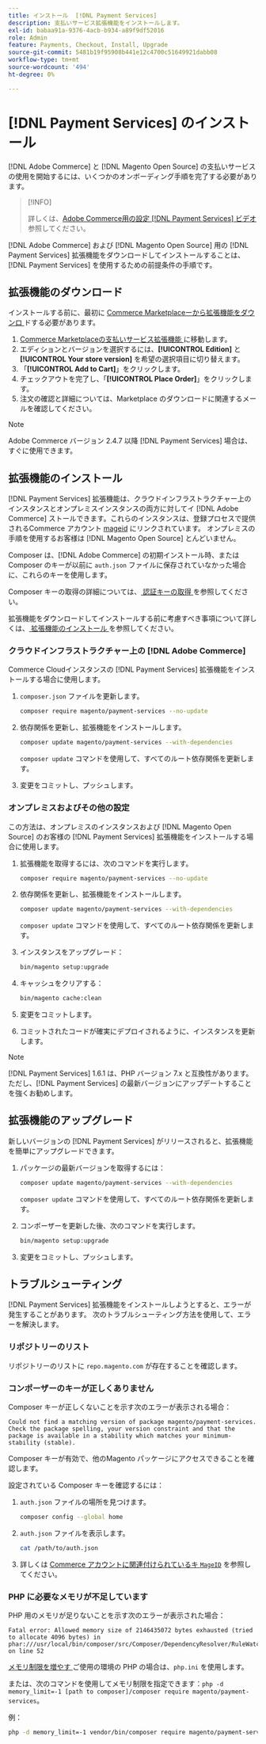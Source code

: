 ```yaml
---
title: インストール  [!DNL Payment Services]
description: 支払いサービス拡張機能をインストールします。
exl-id: babaa91a-9376-4acb-b934-a89f9df52016
role: Admin
feature: Payments, Checkout, Install, Upgrade
source-git-commit: 5481b19f95908b441e12c4700c51649921dabb08
workflow-type: tm+mt
source-wordcount: '494'
ht-degree: 0%

---
```


# [!DNL Payment Services] のインストール

[!DNL Adobe Commerce] と [!DNL Magento Open Source] の支払いサービスの使用を開始するには、いくつかのオンボーディング手順を完了する必要があります。

>[!INFO]
>
> 詳しくは、[Adobe Commerce用の設定  [!DNL Payment Services]  ビデオ ](https://experienceleague.adobe.com/en/docs/commerce-learn/tutorials/admin/adobe-commerce-services/configure-adobe-payment-services) 参照してください。

[!DNL Adobe Commerce] および [!DNL Magento Open Source] 用の [!DNL Payment Services] 拡張機能をダウンロードしてインストールすることは、[!DNL Payment Services] を使用するための前提条件の手順です。

## 拡張機能のダウンロード

インストールする前に、最初に [ Commerce Marketplaceーから拡張機能をダウンロ ](https://experienceleague.adobe.com/docs/commerce-admin/start/resources/commerce-marketplace.html) ドする必要があります。

1. [Commerce Marketplaceの支払いサービス拡張機能 ](https://commercemarketplace.adobe.com/magento-payment-services.html) に移動します。
1. エディションとバージョンを選択するには、**[!UICONTROL Edition]** と **[!UICONTROL Your store version]** を希望の選択項目に切り替えます。
1. 「**[!UICONTROL Add to Cart]**」をクリックします。
1. チェックアウトを完了し、「**[!UICONTROL Place Order]**」をクリックします。
1. 注文の確認と詳細については、Marketplace のダウンロードに関連するメールを確認してください。

>[!NOTE]
>
> Adobe Commerce バージョン 2.4.7 以降 [!DNL Payment Services] 場合は、すぐに使用できます。

## 拡張機能のインストール

[!DNL Payment Services] 拡張機能は、クラウドインフラストラクチャー上のインスタンスとオンプレミスインスタンスの両方に対してイ [!DNL Adobe Commerce] ストールできます。これらのインスタンスは、登録プロセスで提供されるCommerce アカウント [mageid](https://developer.adobe.com/commerce/marketplace/guides/sellers/profile-information/#access-keys) にリンクされています。
オンプレミスの手順を使用するお客様は [!DNL Magento Open Source] とんどいません。

Composer は、[!DNL Adobe Commerce] の初期インストール時、または Composer のキーが以前に `auth.json` ファイルに保存されていなかった場合に、これらのキーを使用します。

Composer キーの取得の詳細については、[ 認証キーの取得 ](https://devdocs.magento.com/guides/v2.4/install-gde/prereq/connect-auth.html) を参照してください。

拡張機能をダウンロードしてインストールする前に考慮すべき事項について詳しくは、[ 拡張機能のインストール ](https://devdocs.magento.com/guides/v2.4/install-gde/install/cli/extensions.html) を参照してください。

### クラウドインフラストラクチャー上の [!DNL Adobe Commerce]

Commerce Cloudインスタンスの [!DNL Payment Services] 拡張機能をインストールする場合に使用します。

1. `composer.json` ファイルを更新します。

   ```bash
   composer require magento/payment-services --no-update
   ```

1. 依存関係を更新し、拡張機能をインストールします。

   ```bash
   composer update magento/payment-services --with-dependencies
   ```

   `composer update` コマンドを使用して、すべてのルート依存関係を更新します。

1. 変更をコミットし、プッシュします。

### オンプレミスおよびその他の設定

この方法は、オンプレミスのインスタンスおよび [!DNL Magento Open Source] のお客様の [!DNL Payment Services] 拡張機能をインストールする場合に使用します。

1. 拡張機能を取得するには、次のコマンドを実行します。

   ```bash
   composer require magento/payment-services --no-update
   ```

1. 依存関係を更新し、拡張機能をインストールします。

   ```bash
   composer update magento/payment-services --with-dependencies
   ```

   `composer update` コマンドを使用して、すべてのルート依存関係を更新します。

1. インスタンスをアップグレード：

   ```bash
   bin/magento setup:upgrade
   ```

1. キャッシュをクリアする：

   ```bash
   bin/magento cache:clean
   ```

1. 変更をコミットします。
1. コミットされたコードが確実にデプロイされるように、インスタンスを更新します。

>[!NOTE]
>
> [!DNL Payment Services] 1.6.1 は、PHP バージョン 7.x と互換性があります。ただし、[!DNL Payment Services] の最新バージョンにアップデートすることを強くお勧めします。

## 拡張機能のアップグレード

新しいバージョンの [!DNL Payment Services] がリリースされると、拡張機能を簡単にアップグレードできます。

1. パッケージの最新バージョンを取得するには：

   ```bash
   composer update magento/payment-services --with-dependencies
   ```

   `composer update` コマンドを使用して、すべてのルート依存関係を更新します。

1. コンポーザーを更新した後、次のコマンドを実行します。

   ```bash
   bin/magento setup:upgrade
   ```

1. 変更をコミットし、プッシュします。

## トラブルシューティング

[!DNL Payment Services] 拡張機能をインストールしようとすると、エラーが発生することがあります。 次のトラブルシューティング方法を使用して、エラーを解決します。

### リポジトリーのリスト

リポジトリーのリストに `repo.magento.com` が存在することを確認します。

### コンポーザーのキーが正しくありません

Composer キーが正しくないことを示す次のエラーが表示される場合：

```
Could not find a matching version of package magento/payment-services. Check the package spelling, your version constraint and that the package is available in a stability which matches your minimum-stability (stable).
```

Composer キーが有効で、他のMagento パッケージにアクセスできることを確認します。

設定されている Composer キーを確認するには：

1. `auth.json` ファイルの場所を見つけます。

   ```bash
   composer config --global home
   ```

1. `auth.json` ファイルを表示します。

   ```bash
   cat /path/to/auth.json
   ```

1. 詳しくは [Commerce アカウントに関連付けられているキ `MageID`](https://devdocs.magento.com/guides/v2.4/install-gde/prereq/connect-auth.html) を参照してください。

### PHP に必要なメモリが不足しています

PHP 用のメモリが足りないことを示す次のエラーが表示された場合：

```
Fatal error: Allowed memory size of 2146435072 bytes exhausted (tried to allocate 4096 bytes) in phar:///usr/local/bin/composer/src/Composer/DependencyResolver/RuleWatchGraph.php on line 52
```

[ メモリ制限を増やす ](https://devdocs.magento.com/cloud/project/magento-app-php-ini.html#increase-php-memory-limit) ご使用の環境の PHP の場合は、`php.ini` を使用します。

または、次のコマンドを使用してメモリ制限を指定できます：`php -d memory_limit=-1 [path to composer]/composer require magento/payment-services`。

例：

```bash
php -d memory_limit=-1 vendor/bin/composer require magento/payment-services
```
